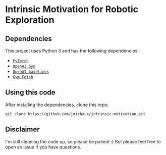  # Intrinsic Motivation for Robotic Exploration


 ## Dependencies
This project uses Python 3 and has the following dependencies:
 * [`PyTorch`](http://pytorch.org/)
 * [`OpenAI Gym`](https://github.com/openai/gym)
 * [`OpenAI baselines`](https://github.com/openai/baselines)
 * [`Gym Fetch`](https://github.com/jmichaux/gym-fetch)
 

## Using this code
After installing the dependencies, clone this repo:

    git clone https://github.com/jmichaux/intrinsic-motivation.git
    
## Disclaimer
I'm still cleaning the code up, so please be patient :) But please feel free to open an issue if you have questions.
    
